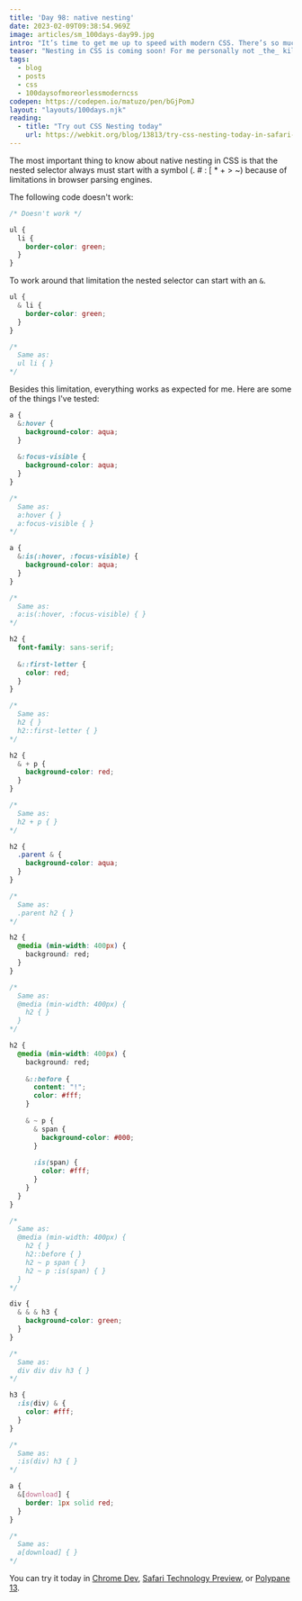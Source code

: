```yaml
---
title: 'Day 98: native nesting'
date: 2023-02-09T09:38:54.969Z
image: articles/sm_100days-day99.jpg
intro: "It’s time to get me up to speed with modern CSS. There’s so much new in CSS that I know too little about. To change that I’ve started [#100DaysOfMoreOrLessModernCSS](/blog/2022/100-days-of-more-or-less-modern-css/). Why more or less modern CSS? Because some topics will be about cutting-edge features, while other stuff has been around for quite a while already, but I just have little to no experience with it."
teaser: "Nesting in CSS is coming soon! For me personally not _the_ killer feature, at least compared to [cascade layers](/blog/2022/100daysof-day37/) or [container queries](/blog/2022/100daysof-day56/), but still exciting. Let’s see how it works."
tags:
  - blog
  - posts
  - css
  - 100daysofmoreorlessmoderncss
codepen: https://codepen.io/matuzo/pen/bGjPomJ
layout: "layouts/100days.njk"
reading:
  - title: "Try out CSS Nesting today"
    url: https://webkit.org/blog/13813/try-css-nesting-today-in-safari-technology-preview/
---
```


The most important thing to know about native nesting in CSS is that the nested selector always must start with a symbol (. # : [ * + > ~) because of limitations in browser parsing engines.

The following code doesn't work:
```css
/* Doesn't work */

ul {
  li {
    border-color: green;
  }
}
```

To work around that limitation the nested selector can start with an `&`.

```css
ul {
  & li {
    border-color: green;
  }
}

/* 
  Same as: 
  ul li { } 
*/
```

Besides this limitation, everything works as expected for me. Here are some of the things I've tested:

```css
a {
  &:hover {
    background-color: aqua;
  }
  
  &:focus-visible {
    background-color: aqua;
  }
}

/* 
  Same as:
  a:hover { }
  a:focus-visible { } 
*/
```

```css
a {
  &:is(:hover, :focus-visible) {
    background-color: aqua;
  }
}

/* 
  Same as:
  a:is(:hover, :focus-visible) { } 
*/
```

```css
h2 {
  font-family: sans-serif;
  
  &::first-letter {
    color: red;
  }
}

/* 
  Same as:
  h2 { } 
  h2::first-letter { } 
*/
```

```css
h2 {
  & + p {
    background-color: red;
  }
}

/* 
  Same as:
  h2 + p { } 
*/
```

```css
h2 {
  .parent & {
    background-color: aqua;
  }
}

/* 
  Same as:
  .parent h2 { } 
*/
```

```css
h2 {
  @media (min-width: 400px) {
    background: red;
  }
}

/* 
  Same as:
  @media (min-width: 400px) {
    h2 { } 
  }
*/
```

```css
h2 {
  @media (min-width: 400px) {
    background: red;
    
    &::before {
      content: "!";
      color: #fff;
    }
    
    & ~ p {
      & span {
        background-color: #000;
      }
      
      :is(span) {
        color: #fff;
      }
    }
  }
}

/* 
  Same as:
  @media (min-width: 400px) {
    h2 { } 
    h2::before { }
    h2 ~ p span { }
    h2 ~ p :is(span) { }
  }
*/
```

```css
div {
  & & & h3 {
    background-color: green;
  }
}

/* 
  Same as:
  div div div h3 { }
*/
```

```css
h3 {
  :is(div) & {
    color: #fff;
  }
}

/* 
  Same as:
  :is(div) h3 { }
*/
```

```css
a {
  &[download] {
    border: 1px solid red;
  }
}

/* 
  Same as:
  a[download] { }
*/
```

You can try it today in [Chrome Dev](https://www.google.com/chrome/dev/), [Safari Technology Preview](https://developer.apple.com/safari/technology-preview/), or [Polypane 13](https://polypane.app/blog/polypane-13-css-nesting-extension-support-in-beta-search-by-selector-and-chromium-110/).